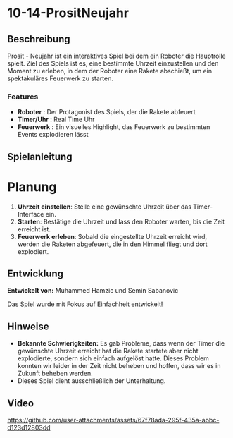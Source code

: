 # 10-14-PrositNeujahr
 
## Beschreibung
Prosit - Neujahr ist ein interaktives Spiel bei dem ein Roboter die Hauptrolle spielt. Ziel des Spiels ist es, eine bestimmte Uhrzeit einzustellen und den Moment zu erleben, in dem der Roboter eine Rakete abschießt, um ein spektakuläres Feuerwerk zu starten.
 
### Features
- **Roboter** : Der Protagonist des Spiels, der die Rakete abfeuert
- **Timer/Uhr** : Real Time Uhr 
- **Feuerwerk** : Ein visuelles Highlight, das Feuerwerk zu bestimmten Events explodieren lässt
 
## Spielanleitung
# Planung
1. **Uhrzeit einstellen**: Stelle eine gewünschte Uhrzeit über das Timer-Interface ein.
2. **Starten**: Bestätige die Uhrzeit und lass den Roboter warten, bis die Zeit erreicht ist.
3. **Feuerwerk erleben**: Sobald die eingestellte Uhrzeit erreicht wird, werden die Raketen abgefeuert, die in den Himmel fliegt und dort explodiert.
 
## Entwicklung
**Entwickelt von:** Muhammed Hamzic und Semin Sabanovic
 
Das Spiel wurde mit Fokus auf Einfachheit entwickelt!
 
## Hinweise
- **Bekannte Schwierigkeiten:** Es gab Probleme, dass wenn der Timer die gewünschte Uhrzeit erreicht hat die Rakete startete aber nicht explodierte, sondern sich einfach aufgelöst hatte. Dieses Problem konnten wir leider in der Zeit nicht beheben und hoffen, dass wir es in Zukunft beheben werden. 
- Dieses Spiel dient ausschließlich der Unterhaltung.

## Video


https://github.com/user-attachments/assets/67f78ada-295f-435a-abbc-d123d12803dd



